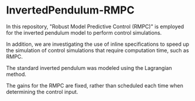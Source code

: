 # InvertedPendulum-RMPC
In this repository, "Robust Model Predictive Control (RMPC)" is employed for the inverted pendulum model to perform control simulations.

In addition, we are investigating the use of inline specifications to speed up the simulation of control simulations that require computation time, such as RMPC.

The standard inverted pendulum was modeled using the Lagrangian method.

The gains for the RMPC are fixed, rather than scheduled each time when determining the control input.
